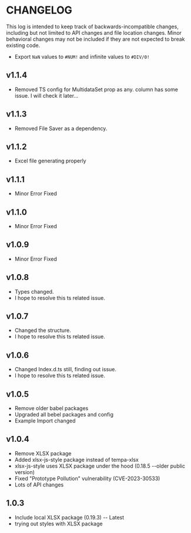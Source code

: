 # CHANGELOG

This log is intended to keep track of backwards-incompatible changes, including
but not limited to API changes and file location changes.  Minor behavioral
changes may not be included if they are not expected to break existing code.

* Export `NaN` values to `#NUM!` and infinite values to `#DIV/0!`

## v1.1.4

* Removed TS config for MultidataSet prop as any. column has some issue. I will check it later...

## v1.1.3

* Removed File Saver as a dependency.

## v1.1.2

* Excel file generating properly


## v1.1.1

* Minor Error Fixed

## v1.1.0

* Minor Error Fixed


## v1.0.9

* Minor Error Fixed

## v1.0.8

* Types changed.
* I hope to resolve this ts related issue.

## v1.0.7

* Changed the structure.
* I hope to resolve this ts related issue.

## v1.0.6

* Changed Index.d.ts still, finding out issue.
* I hope to resolve this ts related issue.

## v1.0.5

* Remove older babel packages
* Upgraded all bebel packages and config
* Example Import changed

## v1.0.4

* Remove XLSX package
* Added xlsx-js-style package instead of tempa-xlsx 
* xlsx-js-style uses XLSX package under the hood (0.18.5 --older public version)
* Fixed "Prototype Pollution" vulnerability (CVE-2023-30533)
* Lots of API changes

## 1.0.3

* Include local XLSX package (0.19.3) -- Latest
* trying out styles with XLSX package